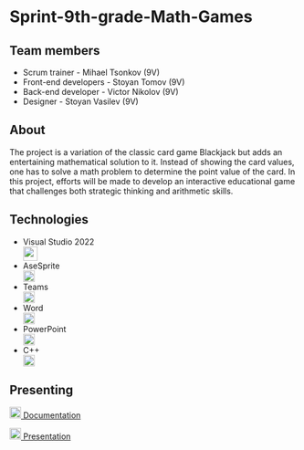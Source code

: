 # Sprint-9th-grade-Math-Games

## Team members
<ul>
  <li>Scrum trainer - Mihael Tsonkov (9V)</li>
  <li>Front-end developers - Stoyan Tomov (9V)</li>
  <li>Back-end developer - Victor Nikolov (9V)</li>
  <li>Designer - Stoyan Vasilev (9V)</li>
</ul>

## About
<p>The project is a variation of the classic card game Blackjack but adds an entertaining mathematical solution to it. Instead of showing the card values, one has to solve a math problem to determine the point value of the card. In this project, efforts will be made to develop an interactive educational game that challenges both strategic thinking and arithmetic skills.</p>

## Technologies
<ul>
  <li>Visual Studio 2022</li> <img src="https://cdn.discordapp.com/attachments/1021465600217862226/1310729698464235632/image.png?ex=674647a8&is=6744f628&hm=4b203b5840a1cfdeac53bce1370a0702e47eb403d76e92ac75b7ceb81ec65512&" alt="vs 2022 icon" width=25px />
  <li>AseSprite</li> <img src="https://cdn.discordapp.com/attachments/1021465600217862226/1310729577093529682/image.png?ex=6746478b&is=6744f60b&hm=a8d404e148dc0df4e9fac363ab9619e148d28da465ad089a6ef971e423daf605&" alt="asesprite icon" width=20px />
  <li>Teams</li> <img src="https://cdn.discordapp.com/attachments/1021465600217862226/1310729478351360100/image.png?ex=67464773&is=6744f5f3&hm=2f711097dce42fbc3356ed5956e1a13cecf899de7c4ffd5d7053e8682fd6c6f3&" alt="teams icon" width=20px />
  <li>Word</li> <img src="https://img.icons8.com/fluency/48/000000/microsoft-word-2019.png" alt="Word icon" width=20px />
  <li>PowerPoint</li> <img src="https://cdn.discordapp.com/attachments/1021465600217862226/1310729273107152937/image.png?ex=67464742&is=6744f5c2&hm=57e3b649462b5d8521547e7f824ef53a89356e4250bf8e324d703aa61d84b402&" alt="powerpoint icon" width=20px />
  <li>C++</li> <img src="https://cdn.discordapp.com/attachments/1021465600217862226/1310729390983872542/image.png?ex=6746475e&is=6744f5de&hm=f305d63dc57ef68ec8f16e047019d8b9bb629be1a981dc30cb0265c40e404290&" alt="c++ icon" width=20px />
</ul>

## Presenting 
<a href="https://view.officeapps.live.com/op/view.aspx?src=https%3A%2F%2Fraw.githubusercontent.com%2Fcodingburgas%2Fsprint-math-games-9th-grade-quizmasters%2Frefs%2Fheads%2Fmain%2FPresenting%2FDocumentation%2520Quiz%2520Masters.docx&wdOrigin=BROWSELINK" target="_blank"> <img src="https://img.icons8.com/fluency/48/000000/microsoft-word-2019.png" alt="Word icon" width=20px /> Documentation </a>

<a href="https://view.officeapps.live.com/op/view.aspx?src=https%3A%2F%2Fraw.githubusercontent.com%2Fcodingburgas%2Fsprint-math-games-9th-grade-quizmasters%2Frefs%2Fheads%2Fmain%2FPresenting%2Fquiz%2520masters.pptx&wdOrigin=BROWSELINK" target="_blank">
<img src="https://img.icons8.com/fluency/48/000000/microsoft-powerpoint-2019.png" alt="PowerPoint icon" width=20px /> Presentation </a>
